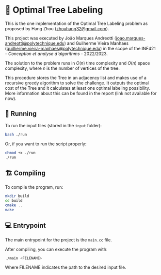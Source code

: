 # 🌳 Optimal Tree Labeling

This is the one implementation of the Optimal Tree Labeling problem as proposed by Hang Zhou (zhouhang32@gmail.com). 

This project was executed by João Marques Andreotti (joao.marques-andreotti@polytechnique.edu) and Guilherme Vieira Manhaes (guilherme.vieira-manhaes@polytechnique.edu) in the scope of the INF421 - _Conception et analyse d'algorithms_ - 2022/2023.

The solution to the problem runs in $O(n)$ time complexity and $O(n)$ space complexity, where $n$ is the number of vertices of the tree. 

This procedure stores the Tree in an adjacency list and makes use of a recursive greedy algorithm to solve the challenge. It outputs the optimal cost of the Tree and it calculates at least one optimal labeling possibility. More information about this can be found in the report (link not available for now).

## 🚀 Running

To run the input files (stored in the `input` folder): 
```bash
bash ./run
```

Or, if you want to run the script properly:
```bash
chmod +x ./run
./run
```

## 🏗️ Compiling
To compile the program, run:
```bash
mkdir build
cd build
cmake ..
make
```

## 💻 Entrypoint

The main entrypoint for the project is the `main.cc` file.

After compiling, you can execute the program with: 

```bash
./main <FILENAME>
```

Where FILENAME indicates the path to the desired input file.
